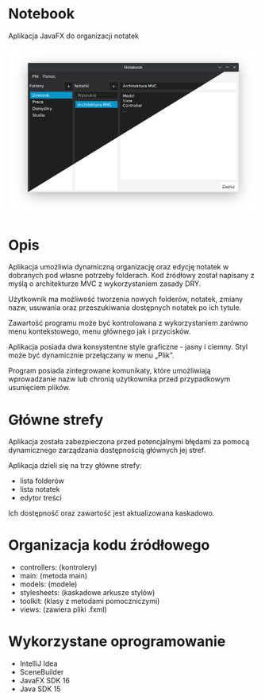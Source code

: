 # Notebook
Aplikacja JavaFX do organizacji notatek

<p align="center">
  <img src="screenshot.png">
</p>

# Opis
Aplikacja umożliwia dynamiczną organizację oraz edycję notatek w dobranych pod własne potrzeby folderach. Kod źródłowy został napisany z myślą o architekturze MVC z wykorzystaniem zasady DRY.

Użytkownik ma możliwość tworzenia nowych folderów, notatek, zmiany nazw, usuwania oraz przeszukiwania dostępnych notatek po ich tytule.

Zawartość programu może być kontrolowana z wykorzystaniem zarówno menu kontekstowego, menu głównego jak i przycisków.

Aplikacja posiada dwa konsystentne style graficzne - jasny i ciemny. Styl może być dynamicznie przełączany w menu „Plik”.

Program posiada zintegrowane komunikaty, które umożliwiają wprowadzanie nazw lub chronią użytkownika przed przypadkowym usunięciem plików.

# Główne strefy
Aplikacja została zabezpieczona przed potencjalnymi błędami za pomocą dynamicznego zarządzania dostępnością głównych jej stref.

Aplikacja dzieli się na trzy główne strefy:
* lista folderów
* lista notatek
* edytor treści

Ich dostępność oraz zawartość jest aktualizowana kaskadowo.

# Organizacja kodu źródłowego
* controllers:	 (kontrolery)
* main:		 (metoda main)
* models:	 (modele)
* stylesheets:	 (kaskadowe arkusze stylów)
* toolkit:	 (klasy z metodami pomoczniczymi)
* views:	 (zawiera pliki .fxml)

# Wykorzystane oprogramowanie
* IntelliJ Idea
* SceneBuilder
* JavaFX SDK 16
* Java SDK 15
